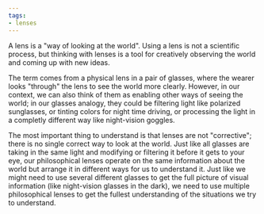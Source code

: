 ```yaml
---
tags:
- lenses
---
```

A lens is a "way of looking at the world". Using a lens is not a scientific process, but thinking with lenses is a tool for creatively observing the world and coming up with new ideas.

The term comes from a physical lens in a pair of glasses, where the wearer looks "through" the lens to see the world more clearly. However, in our context, we can also think of them as enabling other ways of seeing the world; in our glasses analogy, they could be filtering light like polarized sunglasses, or tinting colors for night time driving, or processing the light in a completly different way like night-vision goggles.

The most important thing to understand is that lenses are not "corrective"; there is no single correct way to look at the world. Just like all glasses are taking in the same light and modifying or filtering it before it gets to your eye, our philosophical lenses operate on the same information about the world but arrange it in different ways for us to understand it. Just like we might need to use several different glasses to get the full picture of visual information (like night-vision glasses in the dark), we need to use multiple philosophical lenses to get the fullest understanding of the situations we try to understand.